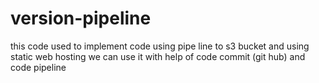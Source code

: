 # version-pipeline
this code used to implement code using pipe line to s3 bucket and using static web hosting we can use it with help of code commit (git hub) and code pipeline 
